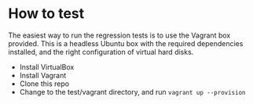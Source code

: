 # How to test

The easiest way to run the regression tests is to use the Vagrant box provided.  This is a headless Ubuntu box with the required dependencies installed, and the right configuration of virtual hard disks.

* Install VirtualBox
* Install Vagrant
* Clone this repo
* Change to the test/vagrant directory, and run ```vagrant up --provision```
